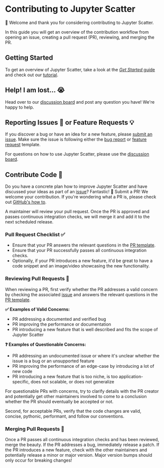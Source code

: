 # Contributing to Jupyter Scatter

:wave: Welcome and thank you for considering contributing to Jupyter Scatter.

In this guide you will get an overview of the contribution workflow from opening an issue, creating a pull request (PR), reviewing, and merging the PR.

## Getting Started

To get an overview of Jupyter Scatter, take a look at the [_Get Started_ guide](https://jupyter-scatter.dev/get-started) and check out our [tutorial](https://github.com/flekschas/jupyter-scatter-tutorial).

## Help! I am lost... :sob:

Head over to our [discussion board](https://github.com/flekschas/jupyter-scatter/discussions) and post any question you have! We're happy to help.

## Reporting Issues :bug: or Feature Requests :bulb:

If you discover a bug or have an idea for a new feature, please [submit an issue](https://github.com/flekschas/jupyter-scatter/issues/new/choose). Make sure the issue is following either the [bug report](/.github/ISSUE_TEMPLATE/bug.md) or [feature request](/.github/ISSUE_TEMPLATE/enhancement.md) template.

For questions on how to use Jupyter Scatter, please use the [discussion board](https://github.com/flekschas/jupyter-scatter/discussions).

## Contribute Code :nail_care:

Do you have a concrete plan how to improve Jupyter Scatter and have discussed your ideas as part of an [issue](#reporting-issues-bug-or-feature-requests-bulb)? Fantastic! :star_struck: Submit a PR! We welcome your contribution. If you're wondering what a PR is, please check out [GitHub's how to](https://help.github.com/articles/using-pull-requests/).

A maintainer will review your pull request. Once the PR is approved and passes continuous integration checks, we will merge it and add it to the next scheduled release.

### Pull Request Checklist :white_check_mark:

- Ensure that your PR answers the relevant questions in the [PR template](/.github/PULL_REQUEST_TEMPLATE.md).
- Ensure that your PR successfully passes all continuous integration checks.
- Optionally, if your PR introduces a new feature, it'd be great to have a code snippet and an image/video showcasing the new functionality.

### Reviewing Pull Requests :eyes:

When reviewing a PR, first verify whether the PR addresses a valid concern by checking the associated [issue](#reporting-issues-bug-or-feature-requests-bulb) and answers the relevant questions in the [PR template](/.github/PULL_REQUEST_TEMPLATE.md).

**:white_check_mark: Examples of Valid Concerns:**

- PR addressing a documented and verified bug
- PR improving the performance or documentation
- PR introducing a new feature that is well described and fits the scope of Jupyter Scatter 

**:question: Examples of Questionable Concerns:**

- PR addressing an undocumented issue or where it's unclear whether the issue is a bug or an unsupported feature
- PR improving the performance of an edge-case by introducing a lot of new code
- PR introducing a new feature that is too niche, is too application-specific, does not scalable, or does not generalize

For questionable PRs with concerns, try to clarify details with the PR creator and potentially get other maintainers involved to come to a conclusion whether the PR should eventually be accepted or not.

Second, for acceptable PRs, verify that the code changes are valid, concise, pythonic, performant, and follow our conventions.

### Merging Pull Requests :twisted_rightwards_arrows:

Once a PR passes all continuous integration checks and has been reviewed, merge the beauty. If the PR addresses a bug, immediately release a patch. If the PR introduces a new feature, check with the other maintainers and potentially release a 
minor or major version. Major version bumps should only occur for breaking changes!
